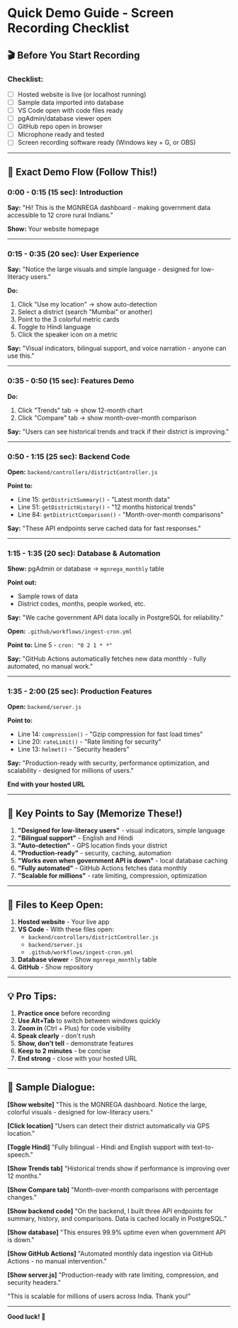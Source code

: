 # Quick Demo Guide - Screen Recording Checklist

## 🎬 Before You Start Recording

### Checklist:
- [ ] Hosted website is live (or localhost running)
- [ ] Sample data imported into database
- [ ] VS Code open with code files ready
- [ ] pgAdmin/database viewer open
- [ ] GitHub repo open in browser
- [ ] Microphone ready and tested
- [ ] Screen recording software ready (Windows key + G, or OBS)

---

## 📝 Exact Demo Flow (Follow This!)

### 0:00 - 0:15 (15 sec): Introduction
**Say:** "Hi! This is the MGNREGA dashboard - making government data accessible to 12 crore rural Indians."

**Show:** Your website homepage

---

### 0:15 - 0:35 (20 sec): User Experience
**Say:** "Notice the large visuals and simple language - designed for low-literacy users."

**Do:**
1. Click "Use my location" → show auto-detection
2. Select a district (search "Mumbai" or another)
3. Point to the 3 colorful metric cards
4. Toggle to Hindi language
5. Click the speaker icon on a metric

**Say:** "Visual indicators, bilingual support, and voice narration - anyone can use this."

---

### 0:35 - 0:50 (15 sec): Features Demo
**Do:**
1. Click "Trends" tab → show 12-month chart
2. Click "Compare" tab → show month-over-month comparison

**Say:** "Users can see historical trends and track if their district is improving."

---

### 0:50 - 1:15 (25 sec): Backend Code
**Open:** `backend/controllers/districtController.js`

**Point to:**
- Line 15: `getDistrictSummary()` - "Latest month data"
- Line 51: `getDistrictHistory()` - "12 months historical trends"
- Line 84: `getDistrictComparison()` - "Month-over-month comparisons"

**Say:** "These API endpoints serve cached data for fast responses."

---

### 1:15 - 1:35 (20 sec): Database & Automation
**Show:** pgAdmin or database → `mgnrega_monthly` table

**Point out:**
- Sample rows of data
- District codes, months, people worked, etc.

**Say:** "We cache government API data locally in PostgreSQL for reliability."

**Open:** `.github/workflows/ingest-cron.yml`

**Point to:** Line 5 - `cron: "0 2 1 * *"`

**Say:** "GitHub Actions automatically fetches new data monthly - fully automated, no manual work."

---

### 1:35 - 2:00 (25 sec): Production Features
**Open:** `backend/server.js`

**Point to:**
- Line 14: `compression()` - "Gzip compression for fast load times"
- Line 20: `rateLimit()` - "Rate limiting for security"
- Line 13: `helmet()` - "Security headers"

**Say:** "Production-ready with security, performance optimization, and scalability - designed for millions of users."

**End with your hosted URL**

---

## 🎯 Key Points to Say (Memorize These!)

1. **"Designed for low-literacy users"** - visual indicators, simple language
2. **"Bilingual support"** - English and Hindi
3. **"Auto-detection"** - GPS location finds your district
4. **"Production-ready"** - security, caching, automation
5. **"Works even when government API is down"** - local database caching
6. **"Fully automated"** - GitHub Actions fetches data monthly
7. **"Scalable for millions"** - rate limiting, compression, optimization

---

## 📁 Files to Keep Open:

1. **Hosted website** - Your live app
2. **VS Code** - With these files open:
   - `backend/controllers/districtController.js`
   - `backend/server.js`
   - `.github/workflows/ingest-cron.yml`
3. **Database viewer** - Show `mgnrega_monthly` table
4. **GitHub** - Show repository

---

## 💡 Pro Tips:

1. **Practice once** before recording
2. **Use Alt+Tab** to switch between windows quickly
3. **Zoom in** (Ctrl + Plus) for code visibility
4. **Speak clearly** - don't rush
5. **Show, don't tell** - demonstrate features
6. **Keep to 2 minutes** - be concise
7. **End strong** - close with your hosted URL

---

## 🎥 Sample Dialogue:

**[Show website]**
"This is the MGNREGA dashboard. Notice the large, colorful visuals - designed for low-literacy users."

**[Click location]**
"Users can detect their district automatically via GPS location."

**[Toggle Hindi]**
"Fully bilingual - Hindi and English support with text-to-speech."

**[Show Trends tab]**
"Historical trends show if performance is improving over 12 months."

**[Show Compare tab]**
"Month-over-month comparisons with percentage changes."

**[Show backend code]**
"On the backend, I built three API endpoints for summary, history, and comparisons. Data is cached locally in PostgreSQL."

**[Show database]**
"This ensures 99.9% uptime even when government API is down."

**[Show GitHub Actions]**
"Automated monthly data ingestion via GitHub Actions - no manual intervention."

**[Show server.js]**
"Production-ready with rate limiting, compression, and security headers."

"This is scalable for millions of users across India. Thank you!"

---

**Good luck! 🚀**

